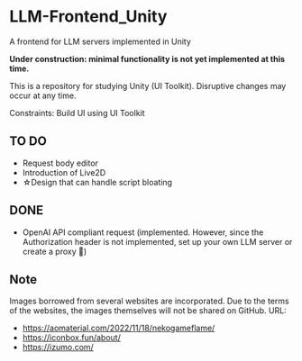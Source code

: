 # LLM-Frontend_Unity
A frontend for LLM servers implemented in Unity

__Under construction: minimal functionality is not yet implemented at this time.__

This is a repository for studying Unity (UI Toolkit). Disruptive changes may occur at any time.

Constraints: Build UI using UI Toolkit

## TO DO
- Request body editor
- Introduction of Live2D
- ☆Design that can handle script bloating

## DONE
- OpenAI API compliant request (implemented. However, since the Authorization header is not implemented, set up your own LLM server or create a proxy 💛)

## Note
Images borrowed from several websites are incorporated. Due to the terms of the websites, the images themselves will not be shared on GitHub.
URL: 
- https://aomaterial.com/2022/11/18/nekogameflame/
- https://iconbox.fun/about/
- https://izumo.com/
